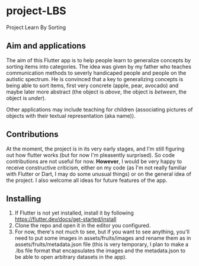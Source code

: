 # project-LBS
Project Learn By Sorting

## Aim and applications
The aim of this Flutter app is to help people learn to generalize concepts by sorting items into categories.
The idea was given by my father who teaches communication methods to severly handicaped people and people on the autistic spectrum.
He is convinced that a key to generalizing concepts is being able to sort items, first very concrete (apple, pear, avocado)
and maybe later more abstract (the object is *above*, the object is *between*, the object is *under*).

Other applications may include teaching for children (associating pictures of objects with their textual representation (aka name)).

## Contributions
At the moment, the project is in its very early stages, and I'm still figuring out how flutter works (but for now I'm pleasently surprised).
So code contributions are not useful for now.
**However**, I would be very happy to receive constructive criticism, either on my code (as Ì'm not really familiar with Flutter or Dart, I may do some unusual things) or on the general idea of the project.
I also welcome all ideas for future features of the app.

## Installing
1. If Flutter is not yet installed, install it by following https://flutter.dev/docs/get-started/install
2. Clone the repo and open it in the editor you configured.
3. For now, there's not much to see, but if you want to see anything, you'll need to put some images in assets/fruits/images and rename them as in assets/fruits/metadata.json file (this is very temporary, I plan to make a .lbs file format that encapsulates the images and the metadata.json to be able to open arbitrary datasets in the app).
